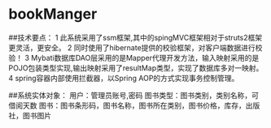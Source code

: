 # bookManger
##技术要点：
1 此系统采用了ssm框架,其中的spingMVC框架相对于struts2框架更灵活，更安全。
2 同时使用了hibernate提供的校验框架，对客户端数据进行校验！
3 Mybati数据库DAO层采用的是Mapper代理开发方法，输入映射采用的是POJO包装类型实现,输出映射采用了resultMap类型，实现了数据库多对一映射。
4 spring容器内部使用拦截器，以Spring AOP的方式实现事务控制管理。

##系统实体对象：
用户：管理员账号,密码
图书类型：图书类别，类别名称，可借阅天数 
图书：图书条形码，图书名称，图书所在类别，图书价格，库存，出版社，图书图片

